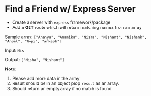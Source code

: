 # Find a Friend w/ Express Server

 - Create a server with `express` framework/package
 - Add a **GET** route which will return matching names from an array
 
Sample array: 
`["Ananya", "Anamika", "Nisha", "Nishant", "Nishank", "Ansal", "Gopi", "Arkesh"]`

Input: `Nis`

Output: `["Nisha", "Nishant"]`

**Note**: 
1. Please add more data in the array
2. Result should be in an object prop `result` as an array.
3. Should return an empty array if no match is found
